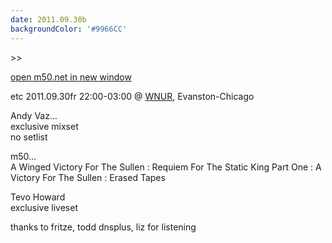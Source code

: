 ```yaml
---
date: 2011.09.30b
backgroundColor: '#9966CC'
---
```


\>>

[open m50.net in new window  
](http://m50.net/)  

etc 2011.09.30fr 22:00-03:00 @ [WNUR](http://www.wnur.org/), Evanston-Chicago  

Andy Vaz...  
exclusive mixset  
no setlist  

m50...  
A Winged Victory For The Sullen : Requiem For The Static King Part One : A Victory For The Sullen : Erased Tapes  

Tevo Howard  
exclusive liveset  

thanks to fritze, todd dnsplus, liz for listening